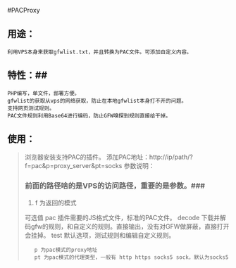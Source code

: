 #PACProxy
## 用途： ##
    利用VPS本身来获取gfwlist.txt，并且转换为PAC文件。可添加自定义内容。
## 特性：##
    PHP编写，单文件，部署方便。
    gfwlist的获取从vps的网络获取，防止在本地gfwlist本身打不开的问题。
    支持网页测试规则。
    PAC文件规则利用Base64进行编码，防止GFW嗅探到规则直接给干掉。
    
## 使用： ##
> 浏览器安装支持PAC的插件。
> 添加PAC地址：http://ip/path/?f=pac&p=proxy_server&pt=socks
> 参数说明：
> ### 前面的路径啥的是VPS的访问路径，重要的是参数。###
>
> 1. f 为返回的模式
>
> 可选值 
>              pac 插件需要的JS格式文件，标准的PAC文件。
>              decode 下载并解码gfw的规则，和自定义的规则。直接输出，没有对GFW做屏蔽，直接打开会挂掉。
>              test 默认选项，测试规则和编辑自定义规则。
>              
>        p 为pac模式的proxy地址
>        pt 为pac模式的代理类型，一般有 http https socks5 sock，默认为socks5